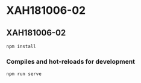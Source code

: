 # XAH181006-02

## XAH181006-02
```
npm install
```

### Compiles and hot-reloads for development
```
npm run serve
```

